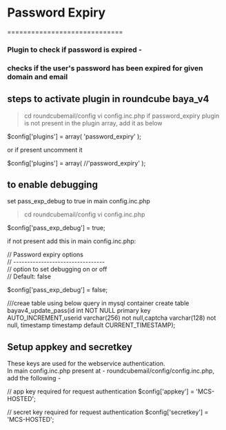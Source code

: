 # Password Expiry

=============================

### Plugin to check if password is expired -

### checks if the user's password has been expired for given domain and email



## steps to activate plugin in roundcube baya_v4

> cd roundcubemail/config
> vi config.inc.php
if password_expiry plugin is not present in the plugin array, add it as below

$config['plugins'] = array(
'password_expiry'
);

or if present uncomment it 

$config['plugins'] = array(
//'password_expiry'
);

## to enable debugging

set pass_exp_debug to true in main config.inc.php

> cd roundcubemail/config
> vi config.inc.php

$config['pass_exp_debug'] = true;

if not present add this in main config.inc.php:

// Password expiry options    
// ---------------------------------    
// option to set debugging on or off    
// Default: false
    
$config['pass_exp_debug'] = false;

///creae table using below query in mysql container
create table bayav4_update_pass(id int NOT NULL primary key AUTO_INCREMENT,userid varchar(256) not null,captcha varchar(128) not null, timestamp timestamp default CURRENT_TIMESTAMP);

## Setup appkey and secretkey 

These keys are used for the webservice authentication. \
In main config.inc.php present at - roundcubemail/config/config.inc.php, add the following -

// app key required for request authentication
$config['appkey'] = 'MCS-HOSTED';

// secret key required for request authentication
$config['secretkey'] = 'MCS-HOSTED';
